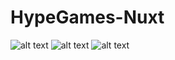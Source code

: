 # HypeGames-Nuxt

![alt text](https://i.ibb.co/qkCYKTG/Untitled-1.png)
![alt text](https://i.ibb.co/56p9TwV/nfsmw-hypegames.png)
![alt text](https://i.ibb.co/DtX5XQD/mass-effect-3.png)

